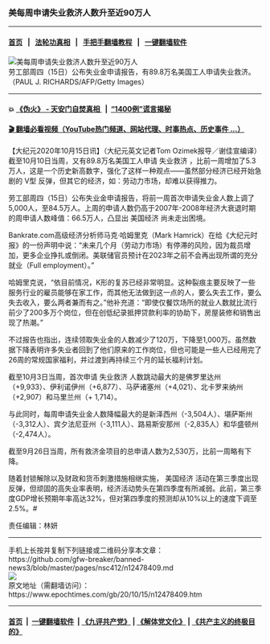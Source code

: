 ### 美每周申请失业救济人数升至近90万人
------------------------

#### [首页](https://github.com/gfw-breaker/banned-news3/blob/master/README.md) &nbsp;&nbsp;|&nbsp;&nbsp; [法轮功真相](https://github.com/begood0513/basic/blob/master/README.md)  &nbsp;&nbsp;|&nbsp;&nbsp; [手把手翻墙教程](https://github.com/gfw-breaker/guides/wiki)  &nbsp;&nbsp;|&nbsp;&nbsp; [一键翻墙软件](https://github.com/gfw-breaker/nogfw/blob/master/README.md)  



<div><img alt="美每周申请失业救济人数升至近90万人" class="attachment-djy_600_400 size-djy_600_400 wp-post-image" src="https://i.epochtimes.com/assets/uploads/2020/08/c1a7799da809e539b1172ba9dc57d3c4-600x400.jpg"/>
<div class="caption">
 劳工部周四（15日）公布失业金申请报告，有89.8万名美国工人申请失业救济。（PAUL J. RICHARDS/AFP/Getty Images）
</div></div><hr/>

#### 💥 [《伪火》 - 天安门自焚真相 ](http://158.247.195.190:10000/videos/blog/weihuo.html)&nbsp; |&nbsp; [“1400例”谎言揭秘  ](http://158.247.195.190:10000/videos/blog/jiexi1400.html)

#### [ 🎬  翻墙必看视频（YouTube热门频道、网站代理、时事热点、历史事件 ...）](https://github.com/gfw-breaker/links/blob/master/banned.md)

<div><p>
 【大纪元2020年10月15日讯】（大纪元英文记者Tom Ozimek报导／谢佳宣编译）截至10月10日当周，又有89.8万名美国工人申请
 <ok href="https://www.epochtimes.com/gb/tag/%E5%A4%B1%E4%B8%9A%E6%95%91%E6%B5%8E.html">
  失业救济
 </ok>
 ，比前一周增加了5.3万人，这是一个历史新高数字，强化了这样一种观点——虽然部分经济已经开始急剧的
 <ok href="https://www.epochtimes.com/gb/tag/v%E5%9E%8B.html">
  V型
 </ok>
 反弹，但其它的经济，如：劳动力市场，却难以获得推力。
</p>
<p>
 劳工部周四（15日）公布失业金申请报告，将前一周首次申请失业金人数上调了5,000人，至84.5万人。上周的申请人数仍高于2007年-2008年经济大衰退时期的周申请人数峰值：66.5万人，凸显出
 <ok href="https://www.epochtimes.com/gb/tag/%E7%BE%8E%E5%9B%BD%E7%BB%8F%E6%B5%8E.html">
  美国经济
 </ok>
 尚未走出困境。
</p>
<p>
 Bankrate.com高级经济分析师马克·哈姆里克（Mark Hamrick）在给《大纪元时报》的一份声明中说：“未来几个月（劳动力市场）有停滞的风险，因为裁员增加，更多企业挣扎或倒闭。美联储官员预计在2023年之前不会再出现所谓的充分就业（Full employment）。”
</p>
<p>
 哈姆里克说，“依目前情况，K形的复苏已经非常明显。这种裂痕主要反映了一些服务行业的雇员能够在家工作，而其他无法做到这一点的人，要么失去工作，要么失去收入，要么两者兼而有之。”他补充道：“即使仅餐饮场所的就业人数就比流行前少了200多万个岗位，但在创低纪录抵押贷款利率的协助下，房屋装修和销售出现了热潮。”
</p>
<p>
 不过报告也指出，连续领取失业金的人数减少了120万，下降至1,000万。虽然数据下降表明许多失业者回到了他们原来的工作岗位，但也可能是一些人已经用完了26周的常规国家福利，并过渡到再持续三个月的延长福利计划。
</p>
<p>
 截至10月3日当周，首次申请
 <ok href="https://www.epochtimes.com/gb/tag/%E5%A4%B1%E4%B8%9A%E6%95%91%E6%B5%8E.html">
  失业救济
 </ok>
 人数跳动最大的是佛罗里达州（+9,933）、伊利诺伊州（+6,877）、马萨诸塞州（+4,021）、北卡罗来纳州（+2,907）和马里兰州（+ 1,714）。
</p>
<p>
 与此同时，每周申请失业金人数降幅最大的是新泽西州（-3,504人）、堪萨斯州（-3,312人）、宾夕法尼亚州（-3,111人）、路易斯安那州（-2,835人）和华盛顿州（-2,474人）。
</p>
<p>
 截至9月26日当周，所有救济金项目的总申请人数为2,530万，比前一周略有下降。
</p>
<p>
 随着封锁解除以及财政和货币刺激措施相继实施，
 <ok href="https://www.epochtimes.com/gb/tag/%E7%BE%8E%E5%9B%BD%E7%BB%8F%E6%B5%8E.html">
  美国经济
 </ok>
 活动在第三季度出现反弹，但顽固的高失业率表明，经济活动势头在第四季度有所减弱。此前，第三季度GDP增长预期年率高达32%，但对第四季度的预测却从10%以上的速度下调至2.5%。#
</p>
<p>
 责任编辑：林妍
</p>
</div>
<hr/>
手机上长按并复制下列链接或二维码分享本文章：<br/>
https://github.com/gfw-breaker/banned-news3/blob/master/pages/nsc412/n12478409.md <br/>
<a href='https://github.com/gfw-breaker/banned-news3/blob/master/pages/nsc412/n12478409.md'><img src='https://github.com/gfw-breaker/banned-news3/blob/master/pages/nsc412/n12478409.md.png'/></a> <br/>
原文地址（需翻墙访问）：https://www.epochtimes.com/gb/20/10/15/n12478409.htm


------------------------
#### [首页](https://github.com/gfw-breaker/banned-news3/blob/master/README.md) &nbsp;|&nbsp; [一键翻墙软件](https://github.com/gfw-breaker/nogfw/blob/master/README.md) &nbsp;| [《九评共产党》](https://github.com/gfw-breaker/9ping.md/blob/master/README.md#九评之一评共产党是什么) | [《解体党文化》](https://github.com/gfw-breaker/jtdwh.md/blob/master/README.md) | [《共产主义的终极目的》](https://github.com/gfw-breaker/gczydzjmd.md/blob/master/README.md)


<img src='http://gfw-breaker.win/banned-news3/pages/nsc412/n12478409.md' width='0px' height='0px'/>